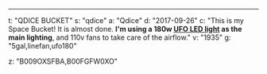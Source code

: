 ---
t: "QDICE BUCKET"
s: "qdice"
a: "Qdice"
d: "2017-09-26"
c: "This is my Space Bucket! It is almost done. <strong>I'm using a 180w <a href='https://amzn.to/36NO5zr'>UFO LED light</a> as the main lighting</strong>, and 110v fans to take care of the airflow."
v: "1935"
g: "5gal,linefan,ufo180"

z: "B009OXSFBA,B00FGFW0XO"
